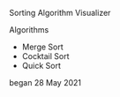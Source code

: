 Sorting Algorithm Visualizer 

Algorithms
- Merge Sort
- Cocktail Sort
- Quick Sort


began 28 May 2021
